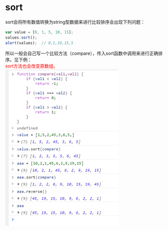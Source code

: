 # sort

sort会将所有数值转换为string型数据来进行比较排序会出现下列问题：
```javascript
var value = [0, 1, 5, 10, 15];
values.sort();
alert(values);  // 0,1,10,15,5
```
所以一般会自己写一个比较方法（compare），传入sort函数中调用来进行正确排序。见下例：  
<font color="red">sort方法也会改变原数组。</font>    
![image](./assets/sort-1.png)
